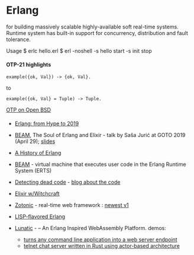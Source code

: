 Erlang
======

for building massively scalable highly-available soft real-time systems. 
Runtime system has built-in support for concurrency, distribution and fault tolerance.

Usage
$ erlc hello.erl 
$ erl -noshell -s hello start -s init stop


#### OTP-21 highlights

    example({ok, Val}) -> {ok, Val}.
to

    example({ok, Val} = Tuple) -> Tuple.


[OTP on Open BSD](http://blog.obligd.com/posts/erlang-otp-on-openbsd.html)


#### 

+ [Erlang: from Hype to 2019](https://ferd.ca/ten-years-of-erlang.html)

+ [BEAM](https://www.youtube.com/watch?v=JvBT4XBdoUE), The Soul of Erlang and Elixir  - talk by Saša Jurić at GOTO 2019 (April 29); [slides](https://gotochgo.com/2019/sessions/712)

+ [A History of Erlang](https://dl.acm.org/doi/abs/10.1145/1238844.1238850)

+ [BEAM](https://blog.erlang.org/a-brief-BEAM-primer/) - virtual machine that executes user code in the Erlang Runtime System (ERTS)

+ [Detecting dead code](https://github.com/AdRoll/rebar3_hank) - [blog about the code](https://tech.nextroll.com/blog/dev/2021/01/06/erlang-rebar3-hank.html)
+ [Elixir w/Witchcraft](https://blog.appsignal.com/2022/02/08/functional-programming-in-elixir-with-witchcraft.html)
+ [Zotonic](http://zotonic.com/) - real-time web framework : [newest v1](https://test.zotonic.com/)
+ [LISP-flavored Erlang](https://lfe.io/)

+ [Lunatic](https://github.com/lunatic-solutions/lunatic) -  – An Erlang Inspired WebAssembly Platform. demos:
    + [turns any command line application into a web server endpoint](https://lunatic.solutions/run/)
    + [telnet chat server written in Rust using actor-based architecture](https://github.com/lunatic-solutions/chat)
